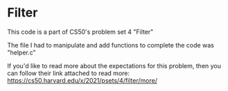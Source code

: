# Filter
This code is a part of CS50's problem set 4 "Filter"  

The file I had to manipulate and add functions to complete the code was "helper.c"

If you'd like to read more about the expectations for this problem, then you can follow their link attached to read more: https://cs50.harvard.edu/x/2021/psets/4/filter/more/
